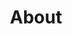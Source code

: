 ---
title: "About"  
layout: about  
permalink: /about/  
author_profile: true  
sidebar_main: true
---